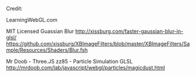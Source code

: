 Credit:

LearningWebGL.com

MIT Licensed Guassian Blur
http://xissburg.com/faster-gaussian-blur-in-glsl/
https://github.com/xissburg/XBImageFilters/blob/master/XBImageFilters/Sample/Resources/Shaders/Blur.fsh

Mr Doob - Three.JS
zz85 - Particle Simulation GLSL
http://mrdoob.com/lab/javascript/webgl/particles/magicdust.html



